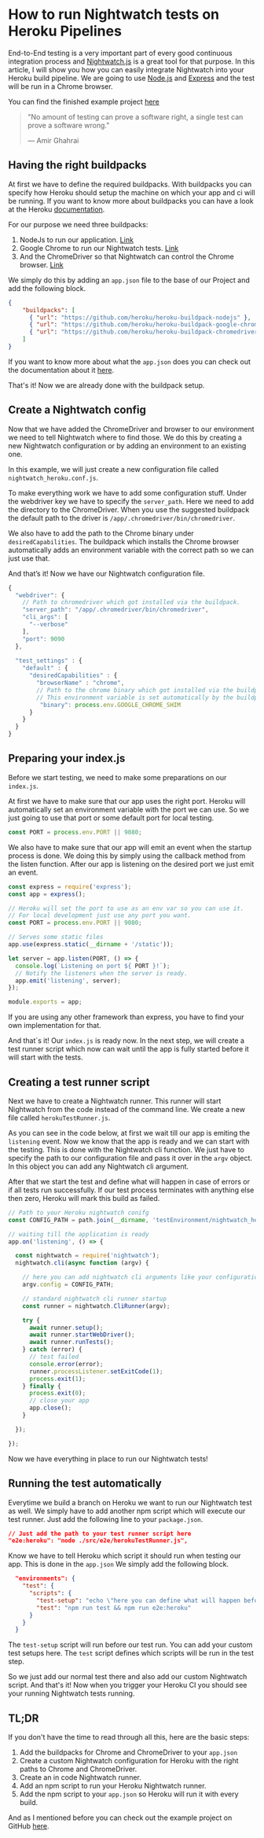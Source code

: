# How to run Nightwatch tests on Heroku Pipelines
End-to-End testing is a very important part of every good continuous integration process and
[Nightwatch.js](https://nightwatchjs.org/) is a great tool for that purpose.
In this article, I will show you how you can easily integrate Nightwatch into your Heroku build pipeline.
We are going to use [Node.js](https://nodejs.org/en/) and [Express](https://expressjs.com/de/) and the test will be run in a Chrome browser.

You can find the finished example project [here](https://github.com/TimonBerlin/heroku-pipelines-nightwatch)
> "No amount of testing can prove a software right, a single test can prove a software wrong." 
>
>— Amir Ghahrai

## Having the right buildpacks
At first we have to define the required buildpacks.
With buildpacks you can specify how Heroku should setup the machine on which your app and ci will be running.
If you want to know more about buildpacks you can have a look at the Heroku 
[documentation](https://devcenter.heroku.com/articles/buildpacks).

For our purpose we need three buildpacks:
1. NodeJs to run our application. [Link](https://elements.heroku.com/buildpacks/heroku/heroku-buildpack-nodejs)
2. Google Chrome to run our Nightwatch tests. [Link](https://elements.heroku.com/buildpacks/heroku/heroku-buildpack-google-chrome)
3. And the ChromeDriver so that Nightwatch can control the Chrome browser. [Link](https://elements.heroku.com/buildpacks/heroku/heroku-buildpack-chromedriver)

We simply do this by adding an `app.json` file to the base of our Project and add the following block.

```json
{
    "buildpacks": [
      { "url": "https://github.com/heroku/heroku-buildpack-nodejs" },
      { "url": "https://github.com/heroku/heroku-buildpack-google-chrome" },
      { "url": "https://github.com/heroku/heroku-buildpack-chromedriver" }
    ]
}
```
If you want to know more about what the `app.json` does you can check out the documentation about it [here](https://devcenter.heroku.com/articles/app-json-schema).

That's it! Now we are already done with the buildpack setup.

## Create a Nightwatch config
Now that we have added the ChromeDriver and browser to our environment we need to tell Nightwatch where to find those. 
We do this by creating a new Nightwatch configuration or by adding an environment to an existing one.

In this example, we will just create a new configuration file called `nightwatch_heroku.conf.js`.

To make everything work we have to add some configuration stuff.
Under the webdriver key we have to specify the `server_path`. Here we need to add the directory to the ChromeDriver. When you use the suggested buildpack the default path to the driver is `/app/.chromedriver/bin/chromedriver`.

We also have to add the path to the Chrome binary under `desiredCapabilities`.
The buildpack which installs the Chrome browser automatically adds an environment variable with the correct path so we can just use that.

And that’s it! Now we have our Nightwatch configuration file.

```javascript
{ 
  "webdriver": {
    // Path to chromedriver which got installed via the buildpack.
    "server_path": "/app/.chromedriver/bin/chromedriver",
    "cli_args": [
      "--verbose"
    ],
    "port": 9090
  },
  
  "test_settings" : {
    "default" : {
      "desiredCapabilities" : {
        "browserName" : "chrome",
        // Path to the chrome binary which got installed via the buildpack. 
        // This environment variable is set automatically by the buildpack itself.
         "binary": process.env.GOOGLE_CHROME_SHIM
      }
    }
  }
}
```

## Preparing your index.js
Before we start testing, we need to make some preparations on our `index.js`.

At first we have to make sure that our app uses the right port.
Heroku will automatically set an environment variable with the port we can use.
So we just going to use that port or some default port for local testing.
```javascript
const PORT = process.env.PORT || 9080;
```

We also have to make sure that our app will emit an event when the startup process is done.
We doing this by simply using the callback method from the listen function. After our app is
listening on the desired port we just emit an event.  

```javascript
const express = require('express');
const app = express();

// Heroku will set the port to use as an env var so you can use it.
// For local development just use any port you want.
const PORT = process.env.PORT || 9080;

// Serves some static files
app.use(express.static(__dirname + '/static'));

let server = app.listen(PORT, () => {
  console.log(`Listening on port ${ PORT }!`);
  // Notify the listeners when the server is ready.
  app.emit('listening', server);
});

module.exports = app;
```

If you are using any other framework than express, you have to find your own implementation for that.

And that´s it! Our `index.js` is ready now.
In the next step, we will create a test runner script which now can wait until the app is fully started before it will start with the tests.

## Creating a test runner script
Next we have to create a Nightwatch runner.
This runner will start Nightwatch from the code instead of the command line.
We create a new file called `herokuTestRunner.js`.

As you can see in the code below, at first we wait till our app is emiting the `listening` event.
Now we know that the app is ready and we can start with the testing. This is done with the Nightwatch cli function.
We just have to specify the path to our configuration file and pass it over in the `argv` object.
In this object you can add any Nightwatch cli argument. 

After that we start the test and define what will happen in case of errors or if all tests
run successfully. If our test process terminates with anything else then zero, Heroku will
mark this build as failed.

```javascript
// Path to your Heroku nightwatch conifg
const CONFIG_PATH = path.join(__dirname, 'testEnvironment/nightwatch_heroku.conf.js');

// waiting till the application is ready
app.on('listening', () => {

  const nightwatch = require('nightwatch');
  nightwatch.cli(async function (argv) {

    // here you can add nightwatch cli arguments like your configuration or additional stuff
    argv.config = CONFIG_PATH;

    // standard nightwatch cli runner startup
    const runner = nightwatch.CliRunner(argv);

    try {
      await runner.setup();
      await runner.startWebDriver();
      await runner.runTests();
    } catch (error) {
      // test failed
      console.error(error);
      runner.processListener.setExitCode(1);
      process.exit(1);
    } finally {
      process.exit(0);
      // close your app
      app.close();
    }

  });

});
```
Now we have everything in place to run our Nightwatch tests!
## Running the test automatically
Everytime we build a branch on Heroku we want to run our Nightwatch test as well.
We simply have to add another npm script which will execute our test runner.
Just add the following line to your `package.json`.
```json
// Just add the path to your test runner script here
"e2e:heroku": "node ./src/e2e/herokuTestRunner.js",
```
Know we have to tell Heroku which script it should run when testing our app.
This is done in the `app.json` We simply add the following block.

```json
  "environments": {
    "test": {
      "scripts": {
        "test-setup": "echo \"here you can define what will happen before the test runs\" && exit 0 ",
        "test": "npm run test && npm run e2e:heroku"
      }
    }
  }
```
The `test-setup` script will run before our test run. You can add your custom test setups here.
The `test` script defines which scripts will be run in the test step.

So we just add our normal test there and also add our custom Nightwatch script.
And that's it! Now when you trigger your Heroku CI you should see your running Nightwatch tests running.


## TL;DR
If you don't have the time to read through all this, here are the basic steps:

1. Add the buildpacks for Chrome and ChromeDriver to your `app.json`
2. Create a custom Nightwatch configuration for Heroku with the right paths to Chrome and ChromeDriver.
3. Create an in code Nightwatch runner.
4. Add an npm script to run your Heroku Nightwatch runner.
5. Add the npm script to your `app.json` so Heroku will run it with every build.

And as I mentioned before you can check out the example project on GitHub [here](https://github.com/TimonBerlin/heroku-pipelines-nightwatch).